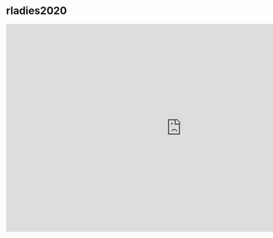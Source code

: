 # rladies2020

<iframe src="https://docs.google.com/presentation/d/e/2PACX-1vQQeAHF9zTqtzfQ6Z7AACm4jANk9hw4GU6eqgErJLO41tQFZCHN2rLIYFJVNh_RtuszQ5qsoZUHcgIM/embed?start=false&loop=false&delayms=3000" frameborder="0" width="960" height="569" allowfullscreen="true" mozallowfullscreen="true" webkitallowfullscreen="true"></iframe>

